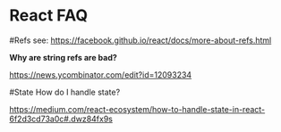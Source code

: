 # React FAQ

#Refs
see: https://facebook.github.io/react/docs/more-about-refs.html

**Why are string refs are bad?**

https://news.ycombinator.com/edit?id=12093234

#State
How do I handle state?

https://medium.com/react-ecosystem/how-to-handle-state-in-react-6f2d3cd73a0c#.dwz84fx9s
